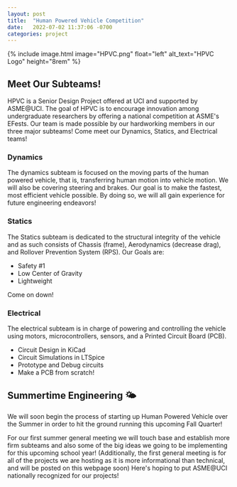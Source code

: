 ```yaml
---
layout: post
title:  "Human Powered Vehicle Competition"
date:   2022-07-02 11:37:06 -0700
categories: project
---
```


{% include image.html image="HPVC.png" float="left" alt_text="HPVC Logo" height="8rem" %}

## Meet Our Subteams!

HPVC is a Senior Design Project offered at UCI and supported by ASME@UCI. The goal of HPVC is to encourage innovation among undergraduate researchers by offering a national competition at ASME's EFests. Our team is made possible by our hardworking members in our three major subteams! Come meet our Dynamics, Statics, and Electrical teams!

<!--more-->

### Dynamics

The dynamics subteam is focused on the moving parts of the human powered vehicle, that is, transferring human motion into vehicle motion. We will also be covering steering and brakes. Our goal is to make the fastest, most efficient vehicle possible. By doing so, we will all gain experience for future engineering endeavors!

### Statics

The Statics subteam is dedicated to the structural integrity of the vehicle and as such consists of Chassis (frame), Aerodynamics (decrease drag), and Rollover Prevention System (RPS). Our Goals are:
- Safety #1
- Low Center of Gravity
- Lightweight

Come on down!

### Electrical

The electrical subteam is in charge of powering and controlling the vehicle using motors, microcontrollers, sensors, and a Printed Circuit Board (PCB). 

- Circuit Design in KiCad
- Circuit Simulations in LTSpice
- Prototype and Debug circuits
- Make a PCB from scratch!

## Summertime Engineering 🌤️

We will soon begin the process of starting up Human Powered Vehicle over the Summer in order to hit the ground running this upcoming Fall Quarter!

For our first summer general meeting we will touch base and establish more firm subteams and also some of the big ideas we going to be implementing for this upcoming school year! (Additionally, the first general meeting is for all of the projects we are hosting as it is more informational than technical, and will be posted on this webpage soon) Here's hoping to put ASME@UCI nationally recognized for our projects!